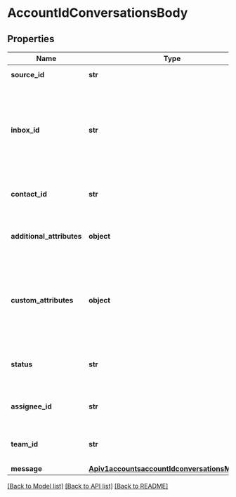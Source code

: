 # AccountIdConversationsBody

## Properties
Name | Type | Description | Notes
------------ | ------------- | ------------- | -------------
**source_id** | **str** | Conversation source id | 
**inbox_id** | **str** | Id of inbox in which the conversation is created &lt;br/&gt; Allowed Inbox Types: Website, Phone, Api, Email | 
**contact_id** | **str** | Contact Id for which conversation is created | [optional] 
**additional_attributes** | **object** | Lets you specify attributes like browser information | [optional] 
**custom_attributes** | **object** | The object to save custom attributes for conversation, accepts custom attributes key and value | [optional] 
**status** | **str** | Specify the conversation whether it&#x27;s pending, open, closed | [optional] 
**assignee_id** | **str** | Agent Id for assigning a conversation to an agent | [optional] 
**team_id** | **str** | Team Id for assigning a conversation to a team | [optional] 
**message** | [**Apiv1accountsaccountIdconversationsMessage**](Apiv1accountsaccountIdconversationsMessage.md) |  | [optional] 

[[Back to Model list]](../README.md#documentation-for-models) [[Back to API list]](../README.md#documentation-for-api-endpoints) [[Back to README]](../README.md)

